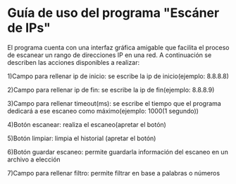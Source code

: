# Guía de uso del programa "Escáner de IPs"

El programa cuenta con una interfaz gráfica amigable que facilita el proceso de escanear un rango de direcciones IP en una red. A continuación se describen las acciones disponibles a realizar:

1)Campo para rellenar ip de inicio: se escribe la ip de inicio(ejemplo: 8.8.8.8)

2)Campo para rellenar ip de fin: se escribe la ip de fin(ejemplo: 8.8.8.9)

3)Campo para rellenar timeout(ms): se escribe el tiempo que el programa dedicará a ese escaneo como máximo(ejemplo: 1000(1 segundo))

4)Botón escanear: realiza el escaneo(apretar el botón)

5)Botón limpiar: limpia el historial (apretar el botón)

6)Botón guardar escaneo: permite guardarla información del escaneo en un archivo a elección

7)Campo para rellenar filtro: permite filtrar en base a palabras o números
